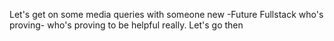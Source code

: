 Let's get on some media queries with someone new -Future Fullstack who's proving- who's proving to be helpful really. Let's go then
